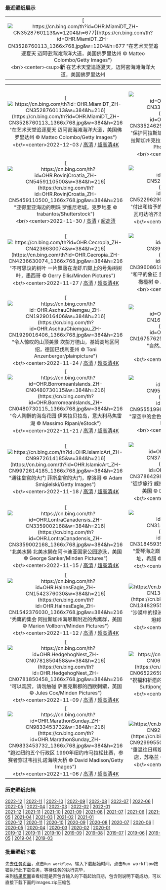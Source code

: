### 最近壁纸展示
||
|:---:|
|[![https://cn.bing.com/th?id=OHR.MiamiDT_ZH-CN3528760113&w=1204&h=677](https://cn.bing.com/th?id=OHR.MiamiDT_ZH-CN3528760113_1366x768.jpg&w=1204&h=677 "在艺术天堂追逐夏天&#10;迈阿密海滩海洋大道，美国佛罗里达州&#10;© Matteo Colombo/Getty Images")](https://cn.bing.com/search?q=%e8%bf%88%e9%98%bf%e5%af%86%e6%b5%b7%e6%bb%a9%e6%b5%b7%e6%b4%8b%e5%a4%a7%e9%81%93&form=hpcapt&mkt=zh-cn&filters=HpDate:"20221202_1600")<br/><center><sup>**新**</sup>&nbsp;在艺术天堂追逐夏天，迈阿密海滩海洋大道，美国佛罗里达州<center/>|

||||
|:---:|:---:|:---:|
|[![https://cn.bing.com/th?id=OHR.MiamiDT_ZH-CN3528760113&w=384&h=216](https://cn.bing.com/th?id=OHR.MiamiDT_ZH-CN3528760113_1366x768.jpg&w=384&h=216 "在艺术天堂追逐夏天&#10;迈阿密海滩海洋大道，美国佛罗里达州&#10;© Matteo Colombo/Getty Images")](https://cn.bing.com/search?q=%e8%bf%88%e9%98%bf%e5%af%86%e6%b5%b7%e6%bb%a9%e6%b5%b7%e6%b4%8b%e5%a4%a7%e9%81%93&form=hpcapt&mkt=zh-cn&filters=HpDate:"20221202_1600")<br/><center>2022-12-03 / [高清](https://cn.bing.com/th?id=OHR.MiamiDT_ZH-CN3528760113_1920x1200.jpg&w=1920&h=1200) / [超高清4K](https://cn.bing.com/th?id=OHR.MiamiDT_ZH-CN3528760113_UHD.jpg&w=3840&h=2160)<center/>|[![https://cn.bing.com/th?id=OHR.BraidedRiverDelta_ZH-CN3352462511&w=384&h=216](https://cn.bing.com/th?id=OHR.BraidedRiverDelta_ZH-CN3352462511_1366x768.jpg&w=384&h=216 "保护阿拉斯加的自然之美&#10;特里卡基拉河三角洲，阿拉斯加州克拉克湖国家公园，美国&#10;© Dawn Wilson Photography/Getty Images")](https://cn.bing.com/search?q=%e9%98%bf%e6%8b%89%e6%96%af%e5%8a%a0%e5%b7%9e%e5%85%8b%e6%8b%89%e5%85%8b%e6%b9%96%e5%9b%bd%e5%ae%b6%e5%85%ac%e5%9b%ad&form=hpcapt&mkt=zh-cn&filters=HpDate:"20221201_1600")<br/><center>2022-12-02 / [高清](https://cn.bing.com/th?id=OHR.BraidedRiverDelta_ZH-CN3352462511_1920x1200.jpg&w=1920&h=1200) / [超高清](https://cn.bing.com/th?id=OHR.BraidedRiverDelta_ZH-CN3352462511_UHD.jpg)<center/>|[![https://cn.bing.com/th?id=OHR.AntarcticaDay_ZH-CN5719164468&w=384&h=216](https://cn.bing.com/th?id=OHR.AntarcticaDay_ZH-CN5719164468_1366x768.jpg&w=384&h=216 "南极洲&#10;天堂湾，南极洲&#10;© SinghaphanAllB/Getty Images")](https://cn.bing.com/search?q=%e5%8d%97%e6%9e%81%e6%b4%b2&form=hpcapt&mkt=zh-cn&filters=HpDate:"20221130_1600")<br/><center>2022-12-01 / [高清](https://cn.bing.com/th?id=OHR.AntarcticaDay_ZH-CN5719164468_1920x1200.jpg&w=1920&h=1200) / [超高清4K](https://cn.bing.com/th?id=OHR.AntarcticaDay_ZH-CN5719164468_UHD.jpg&w=3840&h=2160)<center/>|
|[![https://cn.bing.com/th?id=OHR.RovinjCroatia_ZH-CN5459110500&w=384&h=216](https://cn.bing.com/th?id=OHR.RovinjCroatia_ZH-CN5459110500_1366x768.jpg&w=384&h=216 "亚得里亚海边的明珠&#10;罗维尼老城，克罗地亚&#10;© trabantos/Shutterstock")](https://cn.bing.com/search?q=%e5%85%8b%e7%bd%97%e5%9c%b0%e4%ba%9a%e7%bd%97%e7%bb%b4%e5%b0%bc&form=hpcapt&mkt=zh-cn&filters=HpDate:"20221129_1600")<br/><center>2022-11-30 / [高清](https://cn.bing.com/th?id=OHR.RovinjCroatia_ZH-CN5459110500_1920x1200.jpg&w=1920&h=1200) / [超高清](https://cn.bing.com/th?id=OHR.RovinjCroatia_ZH-CN5459110500_UHD.jpg)<center/>|[![https://cn.bing.com/th?id=OHR.HeronGiving_ZH-CN5229629007&w=384&h=216](https://cn.bing.com/th?id=OHR.HeronGiving_ZH-CN5229629007_1366x768.jpg&w=384&h=216 "付出和给予的一天&#10;正在筑巢的大蓝鹭，佛罗里达州瓦可达哈齐湿地，美国&#10;© Imagebroker/Alamy")](https://cn.bing.com/search?q=%e7%bb%99%e4%ba%88%e6%98%9f%e6%9c%9f%e4%ba%8c&form=hpcapt&mkt=zh-cn&filters=HpDate:"20221128_1600")<br/><center>2022-11-29 / [高清](https://cn.bing.com/th?id=OHR.HeronGiving_ZH-CN5229629007_1920x1200.jpg&w=1920&h=1200) / [超高清4K](https://cn.bing.com/th?id=OHR.HeronGiving_ZH-CN5229629007_UHD.jpg&w=3840&h=2160)<center/>|[![https://cn.bing.com/th?id=OHR.RedPlanetDay_ZH-CN4913018041&w=384&h=216](https://cn.bing.com/th?id=OHR.RedPlanetDay_ZH-CN4913018041_1366x768.jpg&w=384&h=216 "太阳系的第四颗行星&#10;火星（© NASA/Alamy）")](https://cn.bing.com/search?q=%e7%81%ab%e6%98%9f&form=hpcapt&mkt=zh-cn&filters=HpDate:"20221127_1600")<br/><center>2022-11-28 / [高清](https://cn.bing.com/th?id=OHR.RedPlanetDay_ZH-CN4913018041_1920x1200.jpg&w=1920&h=1200) / [超高清4K](https://cn.bing.com/th?id=OHR.RedPlanetDay_ZH-CN4913018041_UHD.jpg&w=3840&h=2160)<center/>|
|[![https://cn.bing.com/th?id=OHR.Cecropia_ZH-CN4236630074&w=384&h=216](https://cn.bing.com/th?id=OHR.Cecropia_ZH-CN4236630074_1366x768.jpg&w=384&h=216 "不可思议的树叶&#10;一片飘落在龙虾爪瓣上的号角树树叶，墨西哥&#10;© Gerry Ellis/Minden Pictures")](https://cn.bing.com/search?q=%e5%8f%b7%e8%a7%92%e6%a0%91&form=hpcapt&mkt=zh-cn&filters=HpDate:"20221126_1600")<br/><center>2022-11-27 / [高清](https://cn.bing.com/th?id=OHR.Cecropia_ZH-CN4236630074_1920x1200.jpg&w=1920&h=1200) / [超高清4K](https://cn.bing.com/th?id=OHR.Cecropia_ZH-CN4236630074_UHD.jpg&w=3840&h=2160)<center/>|[![https://cn.bing.com/th?id=OHR.OliveTreeDay_ZH-CN3960861965&w=384&h=216](https://cn.bing.com/th?id=OHR.OliveTreeDay_ZH-CN3960861965_1366x768.jpg&w=384&h=216 "和平的象征&#10;意大利西西里岛康科迪亚神庙前的一棵橄榄树&#10;© Alfio Finocchiaro/Shutterstock")](https://cn.bing.com/search?q=%e4%b8%96%e7%95%8c%e6%a9%84%e6%a6%84%e6%a0%91%e6%97%a5&form=hpcapt&mkt=zh-cn&filters=HpDate:"20221125_1600")<br/><center>2022-11-26 / [高清](https://cn.bing.com/th?id=OHR.OliveTreeDay_ZH-CN3960861965_1920x1200.jpg&w=1920&h=1200) / [超高清](https://cn.bing.com/th?id=OHR.OliveTreeDay_ZH-CN3960861965_UHD.jpg)<center/>|[![https://cn.bing.com/th?id=OHR.TurenneSunrise_ZH-CN2357226217&w=384&h=216](https://cn.bing.com/th?id=OHR.TurenneSunrise_ZH-CN2357226217_1366x768.jpg&w=384&h=216 "科雷兹的宝石&#10;日出时分的蒂雷纳村庄，法国新阿基坦大区科雷兹省&#10;© Tim Mannakee/plainpicture")](https://cn.bing.com/search?q=%e6%b3%95%e5%9b%bd%e7%a7%91%e9%9b%b7%e5%85%b9%e7%9c%81&form=hpcapt&mkt=zh-cn&filters=HpDate:"20221124_1600")<br/><center>2022-11-25 / [高清](https://cn.bing.com/th?id=OHR.TurenneSunrise_ZH-CN2357226217_1920x1200.jpg&w=1920&h=1200) / [超高清](https://cn.bing.com/th?id=OHR.TurenneSunrise_ZH-CN2357226217_UHD.jpg)<center/>|
|[![https://cn.bing.com/th?id=OHR.AschauChiemgau_ZH-CN1929016406&w=384&h=216](https://cn.bing.com/th?id=OHR.AschauChiemgau_ZH-CN1929016406_1366x768.jpg&w=384&h=216 "令人惊叹的山顶美景&#10;坎彭万德山，基姆高地区阿绍，德国巴伐利亚州&#10;© Toni Anzenberger/plainpicture")](https://cn.bing.com/search?q=%e5%9d%8e%e5%bd%ad%e4%b8%87%e5%be%b7%e5%b1%b1&form=hpcapt&mkt=zh-cn&filters=HpDate:"20221123_1600")<br/><center>2022-11-24 / [高清](https://cn.bing.com/th?id=OHR.AschauChiemgau_ZH-CN1929016406_1920x1200.jpg&w=1920&h=1200) / [超高清4K](https://cn.bing.com/th?id=OHR.AschauChiemgau_ZH-CN1929016406_UHD.jpg&w=3840&h=2160)<center/>|[![https://cn.bing.com/th?id=OHR.HelianthusAnnuus_ZH-CN1675762555&w=384&h=216](https://cn.bing.com/th?id=OHR.HelianthusAnnuus_ZH-CN1675762555_1366x768.jpg&w=384&h=216 "自然、艺术和数学&#10;向日葵&#10;© Dileep Chandran/Alamy")](https://cn.bing.com/search?q=%e6%96%90%e6%b3%a2%e9%82%a3%e5%a5%91%e6%97%a5&form=hpcapt&mkt=zh-cn&filters=HpDate:"20221122_1600")<br/><center>2022-11-23 / [高清](https://cn.bing.com/th?id=OHR.HelianthusAnnuus_ZH-CN1675762555_1920x1200.jpg&w=1920&h=1200) / [超高清4K](https://cn.bing.com/th?id=OHR.HelianthusAnnuus_ZH-CN1675762555_UHD.jpg&w=3840&h=2160)<center/>|[![https://cn.bing.com/th?id=OHR.Waterleidingduinen_ZH-CN1430683267&w=384&h=216](https://cn.bing.com/th?id=OHR.Waterleidingduinen_ZH-CN1430683267_1366x768.jpg&w=384&h=216 "赤狐&#10;阿姆斯特丹供水沙丘自然保护区的赤狐，荷兰&#10;© Edwin Giesbers/Minden Pictures")](https://cn.bing.com/search?q=%e8%b5%a4%e7%8b%90&form=hpcapt&mkt=zh-cn&filters=HpDate:"20221121_1600")<br/><center>2022-11-22 / [高清](https://cn.bing.com/th?id=OHR.Waterleidingduinen_ZH-CN1430683267_1920x1200.jpg&w=1920&h=1200) / [超高清4K](https://cn.bing.com/th?id=OHR.Waterleidingduinen_ZH-CN1430683267_UHD.jpg&w=3840&h=2160)<center/>|
|[![https://cn.bing.com/th?id=OHR.BorromeanIslands_ZH-CN0480730115&w=384&h=216](https://cn.bing.com/th?id=OHR.BorromeanIslands_ZH-CN0480730115_1366x768.jpg&w=384&h=216 "令人陶醉的海岛花园&#10;伊索拉贝拉岛，意大利马焦雷湖&#10;© Massimo Ripani/eStock")](https://cn.bing.com/search?q=%e9%a9%ac%e7%84%a6%e9%9b%b7%e6%b9%96&form=hpcapt&mkt=zh-cn&filters=HpDate:"20221120_1600")<br/><center>2022-11-21 / [高清](https://cn.bing.com/th?id=OHR.BorromeanIslands_ZH-CN0480730115_1920x1200.jpg&w=1920&h=1200) / [超高清4K](https://cn.bing.com/th?id=OHR.BorromeanIslands_ZH-CN0480730115_UHD.jpg&w=3840&h=2160)<center/>|[![https://cn.bing.com/th?id=OHR.CosmicCliffs_ZH-CN9555199651&w=384&h=216](https://cn.bing.com/th?id=OHR.CosmicCliffs_ZH-CN9555199651_1366x768.jpg&w=384&h=216 "深空中的金色悬崖&#10;船底星云中的宇宙悬崖&#10;© NASA, ESA, CSA, and STScI")](https://cn.bing.com/search?q=%e8%88%b9%e5%ba%95%e6%98%9f%e4%ba%91&form=hpcapt&mkt=zh-cn&filters=HpDate:"20221119_1600")<br/><center>2022-11-20 / [高清](https://cn.bing.com/th?id=OHR.CosmicCliffs_ZH-CN9555199651_1920x1200.jpg&w=1920&h=1200) / [超高清](https://cn.bing.com/th?id=OHR.CosmicCliffs_ZH-CN9555199651_UHD.jpg)<center/>|[![https://cn.bing.com/th?id=OHR.ZNPVR_ZH-CN0123954914&w=384&h=216](https://cn.bing.com/th?id=OHR.ZNPVR_ZH-CN0123954914_1366x768.jpg&w=384&h=216 "历经百年的锡安国家公园&#10;犹他州锡安国家公园的维尔京河，美国&#10;© Jonathan Ross/Getty")](https://cn.bing.com/search?q=%e9%94%a1%e5%ae%89%e5%9b%bd%e5%ae%b6%e5%85%ac%e5%9b%ad&FORM=hpcapt&mkt=zh-cn&filters=HpDate:"20221118_1600")<br/><center>2022-11-19 / [高清](https://cn.bing.com/th?id=OHR.ZNPVR_ZH-CN0123954914_1920x1200.jpg&w=1920&h=1200) / [超高清8K](https://cn.bing.com/th?id=OHR.ZNPVR_ZH-CN0123954914_UHD.jpg)<center/>|
|[![https://cn.bing.com/th?id=OHR.IslamicArt_ZH-CN9972614185&w=384&h=216](https://cn.bing.com/th?id=OHR.IslamicArt_ZH-CN9972614185_1366x768.jpg&w=384&h=216 "通往皇宫的大门&#10;菲斯皇宫的大门，摩洛哥&#10;© Adam Smigielski/Getty Images")](https://cn.bing.com/search?q=%e4%bc%8a%e6%96%af%e5%85%b0%e5%bb%ba%e7%ad%91&form=hpcapt&mkt=zh-cn&filters=HpDate:"20221117_1600")<br/><center>2022-11-18 / [高清](https://cn.bing.com/th?id=OHR.IslamicArt_ZH-CN9972614185_1920x1200.jpg&w=1920&h=1200) / [超高清4K](https://cn.bing.com/th?id=OHR.IslamicArt_ZH-CN9972614185_UHD.jpg&w=3840&h=2160)<center/>|[![https://cn.bing.com/th?id=OHR.McKenzieRiverTrail_ZH-CN3786429850&w=384&h=216](https://cn.bing.com/th?id=OHR.McKenzieRiverTrail_ZH-CN3786429850_1366x768.jpg&w=384&h=216 "徒步旅行&#10;威拉米特国家森林麦肯齐河步道上的桥，美国&#10;© Don Paulson/Danita Delimont")](https://cn.bing.com/search?q=%e4%bf%84%e5%8b%92%e5%86%88%e5%b7%9e&form=hpcapt&mkt=zh-cn&filters=HpDate:"20221116_1600")<br/><center>2022-11-17 / [高清](https://cn.bing.com/th?id=OHR.McKenzieRiverTrail_ZH-CN3786429850_1920x1200.jpg&w=1920&h=1200) / [超高清4K](https://cn.bing.com/th?id=OHR.McKenzieRiverTrail_ZH-CN3786429850_UHD.jpg&w=3840&h=2160)<center/>|[![https://cn.bing.com/th?id=OHR.Unesco50_ZH-CN3652927413&w=384&h=216](https://cn.bing.com/th?id=OHR.Unesco50_ZH-CN3652927413_1366x768.jpg&w=384&h=216 "《保护世界文化和自然遗产公约》&#10;梅萨维德国家公园的悬崖宫，美国&#10;© Brad McGinley Photography/Getty Images")](https://cn.bing.com/search?q=%e4%b8%96%e7%95%8c%e9%81%97%e4%ba%a7&form=hpcapt&mkt=zh-cn&filters=HpDate:"20221115_1600")<br/><center>2022-11-16 / [高清](https://cn.bing.com/th?id=OHR.Unesco50_ZH-CN3652927413_1920x1200.jpg&w=1920&h=1200) / [超高清4K](https://cn.bing.com/th?id=OHR.Unesco50_ZH-CN3652927413_UHD.jpg&w=3840&h=2160)<center/>|
|[![https://cn.bing.com/th?id=OHR.LontraCanadensis_ZH-CN3359002168&w=384&h=216](https://cn.bing.com/th?id=OHR.LontraCanadensis_ZH-CN3359002168_1366x768.jpg&w=384&h=216 "北美水獭&#10;北美水獭在阿卡迪亚国家公园游泳，美国&#10;© George Sanker/Minden Pictures")](https://cn.bing.com/search?q=%e5%8c%97%e7%be%8e%e6%b0%b4%e7%8d%ad&form=hpcapt&mkt=zh-cn&filters=HpDate:"20221114_1600")<br/><center>2022-11-15 / [高清](https://cn.bing.com/th?id=OHR.LontraCanadensis_ZH-CN3359002168_1920x1200.jpg&w=1920&h=1200) / [超高清4K](https://cn.bing.com/th?id=OHR.LontraCanadensis_ZH-CN3359002168_UHD.jpg&w=3840&h=2160)<center/>|[![https://cn.bing.com/th?id=OHR.SanGiovanni_ZH-CN3184593519&w=384&h=216](https://cn.bing.com/th?id=OHR.SanGiovanni_ZH-CN3184593519_1366x768.jpg&w=384&h=216 "爱琴海之巅&#10;哈尔基岛的圣约翰骑士中世纪城堡遗址，希腊&#10;© Massimo Ripani/eStock Photo")](https://cn.bing.com/search?q=%e5%b8%8c%e8%85%8a%e5%93%88%e5%b0%94%e5%9f%ba%e5%b2%9b&form=hpcapt&mkt=zh-cn&filters=HpDate:"20221113_1600")<br/><center>2022-11-14 / [高清](https://cn.bing.com/th?id=OHR.SanGiovanni_ZH-CN3184593519_1920x1200.jpg&w=1920&h=1200) / [超高清4K](https://cn.bing.com/th?id=OHR.SanGiovanni_ZH-CN3184593519_UHD.jpg&w=3840&h=2160)<center/>|[![https://cn.bing.com/th?id=OHR.IsarwinkelSylvenstein_ZH-CN2963187862&w=384&h=216](https://cn.bing.com/th?id=OHR.IsarwinkelSylvenstein_ZH-CN2963187862_1366x768.jpg&w=384&h=216 "美丽清澈的河流&#10;伊萨尔河鸟瞰图，德国伦格里斯&#10;© Martin Siepmann/Offset/Shutterstock")](https://cn.bing.com/search?q=%e5%be%b7%e5%9b%bd%e4%bc%8a%e8%90%a8%e5%b0%94%e6%b2%b3&form=hpcapt&mkt=zh-cn&filters=HpDate:"20221112_1600")<br/><center>2022-11-13 / [高清](https://cn.bing.com/th?id=OHR.IsarwinkelSylvenstein_ZH-CN2963187862_1920x1200.jpg&w=1920&h=1200) / [超高清4K](https://cn.bing.com/th?id=OHR.IsarwinkelSylvenstein_ZH-CN2963187862_UHD.jpg&w=3840&h=2160)<center/>|
|[![https://cn.bing.com/th?id=OHR.HainesEagle_ZH-CN1542376030&w=384&h=216](https://cn.bing.com/th?id=OHR.HainesEagle_ZH-CN1542376030_1366x768.jpg&w=384&h=216 "秃鹰的集会&#10;阿拉斯加州海恩斯附近的秃鹰群，美国&#10;© Marion Vollborn/Minden Pictures")](https://cn.bing.com/search?q=%e5%a5%87%e5%b0%94%e5%8d%a1%e7%89%b9%e7%a7%83%e9%b9%b0%e4%bf%9d%e6%8a%a4%e5%8c%ba&form=hpcapt&mkt=zh-cn&filters=HpDate:"20221111_1600")<br/><center>2022-11-12 / [高清](https://cn.bing.com/th?id=OHR.HainesEagle_ZH-CN1542376030_1920x1200.jpg&w=1920&h=1200) / [超高清4K](https://cn.bing.com/th?id=OHR.HainesEagle_ZH-CN1542376030_UHD.jpg&w=3840&h=2160)<center/>|[![https://cn.bing.com/th?id=OHR.MountAbu_ZH-CN1348295593&w=384&h=216](https://cn.bing.com/th?id=OHR.MountAbu_ZH-CN1348295593_1366x768.jpg&w=384&h=216 "沙漠中的绿洲&#10;阿拉瓦利山脉的阿布山，印度拉贾斯坦邦&#10;© saiko3p/Shutterstock")](https://cn.bing.com/search?q=%e6%8b%89%e8%b4%be%e6%96%af%e5%9d%a6%e9%82%a6+%e9%98%bf%e5%b8%83%e5%b1%b1&form=hpcapt&mkt=zh-cn&filters=HpDate:"20221110_1600")<br/><center>2022-11-11 / [高清](https://cn.bing.com/th?id=OHR.MountAbu_ZH-CN1348295593_1920x1200.jpg&w=1920&h=1200) / [超高清4K](https://cn.bing.com/th?id=OHR.MountAbu_ZH-CN1348295593_UHD.jpg&w=3840&h=2160)<center/>|[![https://cn.bing.com/th?id=OHR.BadLightning_ZH-CN1049646409&w=384&h=216](https://cn.bing.com/th?id=OHR.BadLightning_ZH-CN1049646409_1366x768.jpg&w=384&h=216 "恶地国家公园的一场闪电？&#10;雷暴中恶地国家公园的岩层，美国南达科他州&#10;© DEEPOL by plainpicture")](https://cn.bing.com/search?q=%e6%81%b6%e5%9c%b0%e5%9b%bd%e5%ae%b6%e5%85%ac%e5%9b%ad&form=hpcapt&mkt=zh-cn&filters=HpDate:"20221109_1600")<br/><center>2022-11-10 / [高清](https://cn.bing.com/th?id=OHR.BadLightning_ZH-CN1049646409_1920x1200.jpg&w=1920&h=1200) / [超高清4K](https://cn.bing.com/th?id=OHR.BadLightning_ZH-CN1049646409_UHD.jpg&w=3840&h=2160)<center/>|
|[![https://cn.bing.com/th?id=OHR.HedgehogNest_ZH-CN0781850458&w=384&h=216](https://cn.bing.com/th?id=OHR.HedgehogNest_ZH-CN0781850458_1366x768.jpg&w=384&h=216 "可以观赏，请勿触碰&#10;萨塞克斯郡的西欧刺猬，英国&#10;© Jules Cox/Minden Pictures")](https://cn.bing.com/search?q=%e8%a5%bf%e6%ac%a7%e5%88%ba%e7%8c%ac&form=hpcapt&mkt=zh-cn&filters=HpDate:"20221108_1600")<br/><center>2022-11-09 / [高清](https://cn.bing.com/th?id=OHR.HedgehogNest_ZH-CN0781850458_1920x1200.jpg&w=1920&h=1200) / [超高清4K](https://cn.bing.com/th?id=OHR.HedgehogNest_ZH-CN0781850458_UHD.jpg&w=3840&h=2160)<center/>|[![https://cn.bing.com/th?id=OHR.YiPeng_ZH-CN0652265903&w=384&h=216](https://cn.bing.com/th?id=OHR.YiPeng_ZH-CN0652265903_1366x768.jpg&w=384&h=216 "祝福和祈愿的日子&#10;清迈易鹏节升起的天灯，泰国&#10;© Suttipong Sutiratanachai/Getty Images")](https://cn.bing.com/search?q=%e6%b8%85%e8%bf%88%e6%98%93%e9%b9%8f%e8%8a%82&form=hpcapt&mkt=zh-cn&filters=HpDate:"20221107_1600")<br/><center>2022-11-08 / [高清](https://cn.bing.com/th?id=OHR.YiPeng_ZH-CN0652265903_1920x1200.jpg&w=1920&h=1200) / [超高清4K](https://cn.bing.com/th?id=OHR.YiPeng_ZH-CN0652265903_UHD.jpg&w=3840&h=2160)<center/>|[![https://cn.bing.com/th?id=OHR.LiDong2022_ZH-CN9929478283&w=384&h=216](https://cn.bing.com/th?id=OHR.LiDong2022_ZH-CN9929478283_1366x768.jpg&w=384&h=216 "冬天来了&#10;庐山冬季美景，中国江西省&#10;© silkwayrain/Getty Images")](https://cn.bing.com/search?q=%e7%ab%8b%e5%86%ac&form=hpcapt&mkt=zh-cn&filters=HpDate:"20221106_1600")<br/><center>2022-11-07 / [高清](https://cn.bing.com/th?id=OHR.LiDong2022_ZH-CN9929478283_1920x1200.jpg&w=1920&h=1200) / [超高清](https://cn.bing.com/th?id=OHR.LiDong2022_ZH-CN9929478283_UHD.jpg)<center/>|
|[![https://cn.bing.com/th?id=OHR.MarathonSunday_ZH-CN9833453732&w=384&h=216](https://cn.bing.com/th?id=OHR.MarathonSunday_ZH-CN9833453732_1366x768.jpg&w=384&h=216 "跑过纽约五个行政区&#10;1990年纽约市马拉松比赛，参赛者穿过韦拉扎诺海峡大桥&#10;© David Madison/Getty Images")](https://cn.bing.com/search?q=%e9%a9%ac%e6%8b%89%e6%9d%be&form=hpcapt&mkt=zh-cn&filters=HpDate:"20221105_1600")<br/><center>2022-11-06 / [高清](https://cn.bing.com/th?id=OHR.MarathonSunday_ZH-CN9833453732_1920x1200.jpg&w=1920&h=1200) / [超高清4K](https://cn.bing.com/th?id=OHR.MarathonSunday_ZH-CN9833453732_UHD.jpg&w=3840&h=2160)<center/>|[![https://cn.bing.com/th?id=OHR.Trossachs_ZH-CN9299955040&w=384&h=216](https://cn.bing.com/th?id=OHR.Trossachs_ZH-CN9299955040_1366x768.jpg&w=384&h=216 "重温往日辉煌&#10;阿赫雷湖畔的泰莫特罗萨克斯城堡酒店，苏格兰&#10;© Fortunato Gatto/eStock Photo")](https://cn.bing.com/search?q=%e8%8b%8f%e6%a0%bc%e5%85%b0%e6%96%af%e7%89%b9%e7%81%b5%e5%8c%ba&form=hpcapt&mkt=zh-cn&filters=HpDate:"20221104_1600")<br/><center>2022-11-05 / [高清](https://cn.bing.com/th?id=OHR.Trossachs_ZH-CN9299955040_1920x1200.jpg&w=1920&h=1200) / [超高清4K](https://cn.bing.com/th?id=OHR.Trossachs_ZH-CN9299955040_UHD.jpg&w=3840&h=2160)<center/>|[![https://cn.bing.com/th?id=OHR.PeytoIce_ZH-CN7517633327&w=384&h=216](https://cn.bing.com/th?id=OHR.PeytoIce_ZH-CN7517633327_1366x768.jpg&w=384&h=216 "落基山上碧玉腰带&#10;班夫国家公园的沛托湖，加拿大艾伯塔省&#10;© Ben Girardi/Cavan Images")](https://cn.bing.com/search?q=%e6%b2%9b%e6%89%98%e6%b9%96&form=hpcapt&mkt=zh-cn&filters=HpDate:"20221103_1600")<br/><center>2022-11-04 / [高清](https://cn.bing.com/th?id=OHR.PeytoIce_ZH-CN7517633327_1920x1200.jpg&w=1920&h=1200) / [超高清](https://cn.bing.com/th?id=OHR.PeytoIce_ZH-CN7517633327_UHD.jpg)<center/>|


### 历史壁纸归档
[2022-12](views/2022/2022-12.md) | [2022-11](views/2022/2022-11.md) | [2022-10](views/2022/2022-10.md) | [2022-09](views/2022/2022-09.md) | [2022-08](views/2022/2022-08.md) | [2022-07](views/2022/2022-07.md) | [2022-06](views/2022/2022-06.md) | [2022-05](views/2022/2022-05.md) | [2022-04](views/2022/2022-04.md) | [2022-03](views/2022/2022-03.md) | [2022-02](views/2022/2022-02.md) | [2022-01](views/2022/2022-01.md)  
[2021-12](views/2021/2021-12.md) | [2021-11](views/2021/2021-11.md) | [2021-10](views/2021/2021-10.md) | [2021-09](views/2021/2021-09.md) | [2021-08](views/2021/2021-08.md) | [2021-07](views/2021/2021-07.md) | [2021-06](views/2021/2021-06.md) | [2021-05](views/2021/2021-05.md) | [2021-04](views/2021/2021-04.md) | [2021-03](views/2021/2021-03.md) | [2021-02](views/2021/2021-02.md) | [2021-01](views/2021/2021-01.md)  
[2020-12](views/2020/2020-12.md) | [2020-11](views/2020/2020-11.md) | [2020-10](views/2020/2020-10.md) | [2020-09](views/2020/2020-09.md) | [2020-08](views/2020/2020-08.md) | [2020-07](views/2020/2020-07.md) | [2020-06](views/2020/2020-06.md) | [2020-05](views/2020/2020-05.md) | [2020-04](views/2020/2020-04.md) | [2020-03](views/2020/2020-03.md) | [2020-02](views/2020/2020-02.md) | [2020-01](views/2020/2020-01.md)  
[2019-12](views/2019/2019-12.md) | [2019-11](views/2019/2019-11.md) | [2019-10](views/2019/2019-10.md) | [2019-09](views/2019/2019-09.md) | [2019-08](views/2019/2019-08.md) | [2019-07](views/2019/2019-07.md) | [2019-06](views/2019/2019-06.md) | [2019-05](views/2019/2019-05.md) | [2019-04](views/2019/2019-04.md) | [2019-03](views/2019/2019-03.md)


### 批量壁纸下载
先去[任务页面](https://github.com/wefashe/image-save/actions/workflows/mydown.yml)，点击`Run workflow`，输入下载起始时间，点击<kbd>Run workflow</kbd>按钮执行此下载任务，等待任务的执行完毕，  
来到[结果页面](https://github.com/wefashe/image-save/releases/tag/down_zip_tag)查看标题是否包含输入的下载起始日期，包含则说明下载成功，可以直接下载下面的images.zip压缩包  
